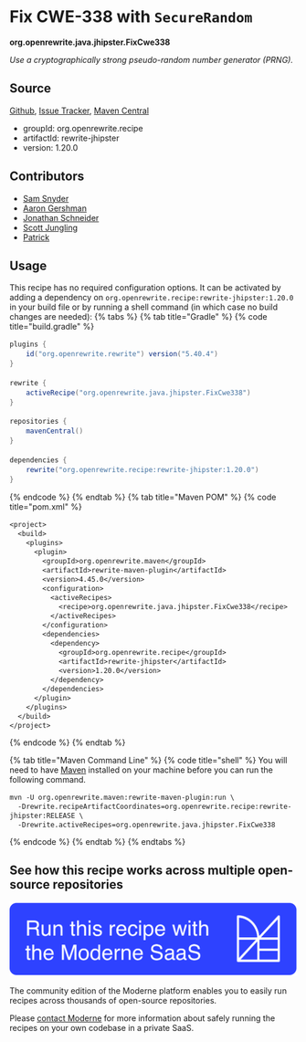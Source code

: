 # Fix CWE-338 with `SecureRandom`

**org.openrewrite.java.jhipster.FixCwe338**

_Use a cryptographically strong pseudo-random number generator (PRNG)._

## Source

[Github](https://github.com/openrewrite/rewrite-jhipster/blob/main/src/main/java/org/openrewrite/java/jhipster/FixCwe338.java), [Issue Tracker](https://github.com/openrewrite/rewrite-jhipster/issues), [Maven Central](https://central.sonatype.com/artifact/org.openrewrite.recipe/rewrite-jhipster/1.20.0/jar)

* groupId: org.openrewrite.recipe
* artifactId: rewrite-jhipster
* version: 1.20.0

## Contributors
* [Sam Snyder](sam@moderne.io)
* [Aaron Gershman](aegershman@gmail.com)
* [Jonathan Schneider](jkschneider@gmail.com)
* [Scott Jungling](scott.jungling@gmail.com)
* [Patrick](patway99@gmail.com)


## Usage

This recipe has no required configuration options. It can be activated by adding a dependency on `org.openrewrite.recipe:rewrite-jhipster:1.20.0` in your build file or by running a shell command (in which case no build changes are needed): 
{% tabs %}
{% tab title="Gradle" %}
{% code title="build.gradle" %}
```groovy
plugins {
    id("org.openrewrite.rewrite") version("5.40.4")
}

rewrite {
    activeRecipe("org.openrewrite.java.jhipster.FixCwe338")
}

repositories {
    mavenCentral()
}

dependencies {
    rewrite("org.openrewrite.recipe:rewrite-jhipster:1.20.0")
}
```
{% endcode %}
{% endtab %}
{% tab title="Maven POM" %}
{% code title="pom.xml" %}
```markup
<project>
  <build>
    <plugins>
      <plugin>
        <groupId>org.openrewrite.maven</groupId>
        <artifactId>rewrite-maven-plugin</artifactId>
        <version>4.45.0</version>
        <configuration>
          <activeRecipes>
            <recipe>org.openrewrite.java.jhipster.FixCwe338</recipe>
          </activeRecipes>
        </configuration>
        <dependencies>
          <dependency>
            <groupId>org.openrewrite.recipe</groupId>
            <artifactId>rewrite-jhipster</artifactId>
            <version>1.20.0</version>
          </dependency>
        </dependencies>
      </plugin>
    </plugins>
  </build>
</project>
```
{% endcode %}
{% endtab %}

{% tab title="Maven Command Line" %}
{% code title="shell" %}
You will need to have [Maven](https://maven.apache.org/download.cgi) installed on your machine before you can run the following command.

```shell
mvn -U org.openrewrite.maven:rewrite-maven-plugin:run \
  -Drewrite.recipeArtifactCoordinates=org.openrewrite.recipe:rewrite-jhipster:RELEASE \
  -Drewrite.activeRecipes=org.openrewrite.java.jhipster.FixCwe338
```
{% endcode %}
{% endtab %}
{% endtabs %}

## See how this recipe works across multiple open-source repositories

[![Moderne Link Image](/.gitbook/assets/ModerneRecipeButton.png)](https://public.moderne.io/recipes/org.openrewrite.java.jhipster.FixCwe338)

The community edition of the Moderne platform enables you to easily run recipes across thousands of open-source repositories.

Please [contact Moderne](https://moderne.io/product) for more information about safely running the recipes on your own codebase in a private SaaS.
